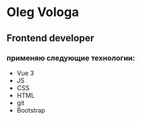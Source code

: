 # Oleg Vologa

## Frontend developer

### применяю следующие технологии:

- Vue 3
- JS
- CSS
- HTML
- git
- Bootstrap

